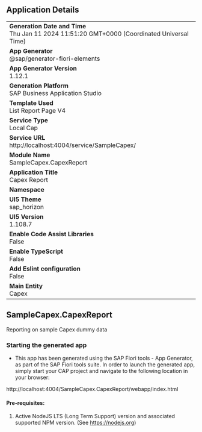 ## Application Details
|               |
| ------------- |
|**Generation Date and Time**<br>Thu Jan 11 2024 11:51:20 GMT+0000 (Coordinated Universal Time)|
|**App Generator**<br>@sap/generator-fiori-elements|
|**App Generator Version**<br>1.12.1|
|**Generation Platform**<br>SAP Business Application Studio|
|**Template Used**<br>List Report Page V4|
|**Service Type**<br>Local Cap|
|**Service URL**<br>http://localhost:4004/service/SampleCapex/
|**Module Name**<br>SampleCapex.CapexReport|
|**Application Title**<br>Capex Report|
|**Namespace**<br>|
|**UI5 Theme**<br>sap_horizon|
|**UI5 Version**<br>1.108.7|
|**Enable Code Assist Libraries**<br>False|
|**Enable TypeScript**<br>False|
|**Add Eslint configuration**<br>False|
|**Main Entity**<br>Capex|

## SampleCapex.CapexReport

Reporting on sample Capex dummy data

### Starting the generated app

-   This app has been generated using the SAP Fiori tools - App Generator, as part of the SAP Fiori tools suite.  In order to launch the generated app, simply start your CAP project and navigate to the following location in your browser:

http://localhost:4004/SampleCapex.CapexReport/webapp/index.html

#### Pre-requisites:

1. Active NodeJS LTS (Long Term Support) version and associated supported NPM version.  (See https://nodejs.org)


